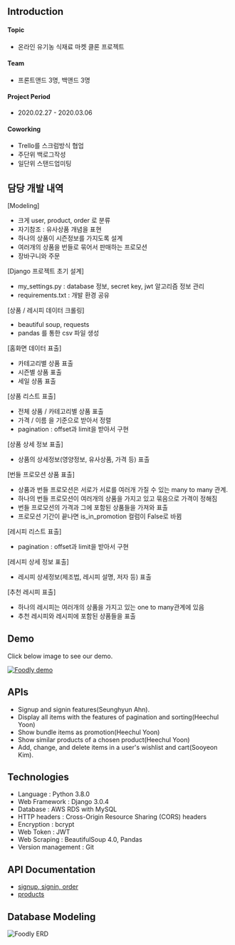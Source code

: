 ## Introduction

#### Topic 
- 온라인 유기농 식재료 마켓 클론 프로젝트

#### Team 
- 프론트앤드 3명, 백앤드 3명

#### Project Period 
- 2020.02.27 - 2020.03.06

#### Coworking 
- Trello를 스크럼방식 협업
- 주단위 백로그작성
- 일단위 스탠드업미팅
         
## 담당 개발 내역
[Modeling]
- 크게 user, product, order 로 분류
- 자기참조 : 유사상품 개념을 표현
- 하나의 상품이 시즌정보를 가지도록 설계
- 여러개의 상품을 번들로 묶어서 판매하는 프로모션 
- 장바구니와 주문 

[Django 프로젝트 초기 설계]
- my_settings.py : database 정보, secret key, jwt 알고리즘 정보 관리
- requirements.txt : 개발 환경 공유

[상품 / 레시피 데이터 크롤링]
- beautiful soup, requests
- pandas 를 통한 csv 파일 생성

[홈화면 데이터 표출] 
- 카테고리별 상품 표출
- 시즌별 상품 표출
- 세일 상품 표출

[상품 리스트 표출]
- 전체 상품 / 카테고리별 상품 표출
- 가격 / 이름 을 기준으로 받아서 정렬
- pagination : offset과 limit을 받아서 구현

[상품 상세 정보 표출]
- 상품의 상세정보(영양정보, 유사상품, 가격 등) 표출

[번들 프로모션 상품 표출]
- 상품과 번들 프로모션은 서로가 서로를 여러개 가질 수 있는 many to many 관계. 
- 하나의 번들 프로모션이 여러개의 상품을 가지고 있고 묶음으로 가격이 정해짐
- 번들 프로모션의 가격과 그에 포함된 상품들을 가져와 표출
- 프로모션 기간이 끝나면 is_in_promotion 컬럼이 False로 바뀜

[레시피 리스트 표출]
- pagination : offset과 limit을 받아서 구현

[레시피 상세 정보 표출]
- 레시피 상세정보(제조법, 레시피 설명, 저자 등) 표출

[추천 레시피 표출]
- 하나의 레시피는 여러개의 상품을 가지고 있는 one to many관계에 있음
- 추천 레시피와 레시피에 포함된 상품들을 표출
         
## Demo
Click below image to see our demo.


[![Foodly demo](https://i.ibb.co/DbfDptM/Screen-Shot-2020-03-17-at-8-46-32-PM.png=200x)](https://www.youtube.com/watch?v=1K8aV-KZMQw&feature=youtu.be)

## APIs
+ Signup and signin features(Seunghyun Ahn).
+ Display all items with the features of pagination and sorting(Heechul Yoon)
+ Show bundle items as promotion(Heechul Yoon)
+ Show similar products of a chosen product(Heechul Yoon)
+ Add, change, and delete items in a user's wishlist and cart(Sooyeon Kim).


## Technologies
+ Language           : Python 3.8.0
+ Web Framework      : Django 3.0.4
+ Database           : AWS RDS with MySQL
+ HTTP headers       : Cross-Origin Resource Sharing (CORS) headers
+ Encryption         : bcrypt
+ Web Token          : JWT
+ Web Scraping       : BeautifulSoup 4.0, Pandas
+ Version management : Git

## API Documentation
+ [signup, signin, order](https://documenter.getpostman.com/view/10398571/SzS4T8ME)
+ [products](https://documenter.getpostman.com/view/10644576/SzS8rjuD?version=latest#09377cd1-b1c6-47cc-930d-0c6e2d84c1ba)


## Database Modeling
![Foodly ERD](https://i.ibb.co/rFFmfMf/foodly-20200317-21-43.png)
